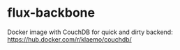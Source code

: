 # flux-backbone

Docker image with CouchDB for quick and dirty backend: https://hub.docker.com/r/klaemo/couchdb/
